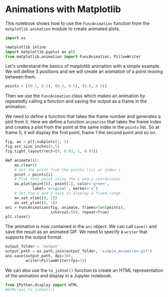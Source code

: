 # Animations with Matplotlib

This notebook shows how to use the `FuncAnimation` function from the `matplotlib.animation` module to create animated plots. 


```python
import os

%matplotlib inline
import matplotlib.pyplot as plt
from matplotlib.animation import FuncAnimation, PillowWriter
```

Let's understand the basics of matplotlib animation with a simple example. We will define 3 positions and we will create an animation of a point moving between them.


```python
points = [(0.1, 0.5), (0.5, 0.5), (0.9, 0.5)]
```

Then we use the `FuncAnimation` class which makes an animation by repeatedly calling a function and saving the output as a frame in the animation.

We need to define a function that takes the frame number and generates a plot from it. Here we define a function `animation` that takes the frame index and creates a plot from the point at the same index in the `points` list. So at frame 0, it will display the first point, frame 1 the second point and so on.


```python
fig, ax = plt.subplots(1, 1)
fig.set_size_inches(5,5)
fig.tight_layout(rect=[0, 0.03, 1, 0.95])

def animate(i):
    ax.clear()
    # Get the point from the points list at index i
    point = points[i]
    # Plot that point using the x and y coordinates
    ax.plot(point[0], point[1], color='green', 
            label='original', marker='o')
    # Set the x and y axis to display a fixed range
    ax.set_xlim([0, 1])
    ax.set_ylim([0, 1])
ani = FuncAnimation(fig, animate, frames=len(points),
                    interval=500, repeat=True)
plt.close()
```

The animation is now contained in the `ani` object. We can call `save()` and save the result as an animated GIF. We need to specify a `writer` that supports the output format.


```python
output_folder = 'output'
output_path = os.path.join(output_folder, 'simple_animation.gif')
ani.save(output_path, dpi=300,
         writer=PillowWriter(fps=1))
```

We can also use the `to_jshtml()` function to create an HTML representation of the animation and display in a Jupyter notebook.


```python
from IPython.display import HTML
#HTML(ani.to_jshtml())
```


```python

```
